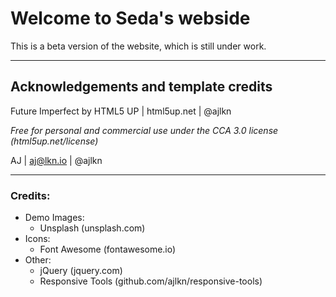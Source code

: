 
# Welcome to Seda's webside 

This is a beta version of the website, which is still under work. 

----

## Acknowledgements and template credits

Future Imperfect by HTML5 UP | html5up.net | @ajlkn

_Free for personal and commercial use under the CCA 3.0 license (html5up.net/license)_

AJ | aj@lkn.io | @ajlkn

----

### Credits:

- Demo Images:
	- Unsplash (unsplash.com)
- Icons:
	- Font Awesome (fontawesome.io)
- Other:
	- jQuery (jquery.com)
	- Responsive Tools (github.com/ajlkn/responsive-tools)